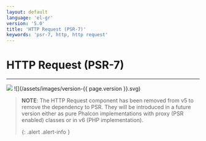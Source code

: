```yaml
---
layout: default
language: 'el-gr'
version: '5.0'
title: 'HTTP Request (PSR-7)'
keywords: 'psr-7, http, http request'
---
```


# HTTP Request (PSR-7)
- - -
![](/assets/images/document-status-stable-success.svg) ![](/assets/images/version-{{ page.version }}.svg)

> **NOTE**: The HTTP Request component has been removed from v5 to remove the dependency to PSR. They will be introduced in a future version either as pure Phalcon implementations with proxy (PSR enabled) classes or in v6 (PHP implementation). 
> 
> {: .alert .alert-info }
